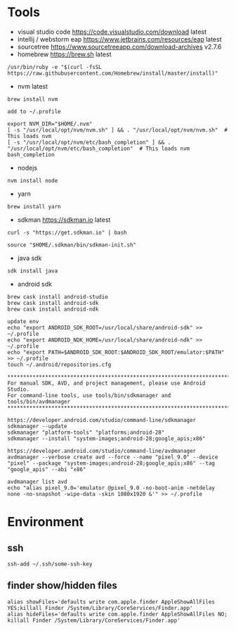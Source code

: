 # Tools
- visual studio code https://code.visualstudio.com/download latest
- intellij / webstorm eap https://www.jetbrains.com/resources/eap latest
- sourcetree https://www.sourcetreeapp.com/download-archives v2.7.6
- homebrew https://brew.sh latest
```
/usr/bin/ruby -e "$(curl -fsSL https://raw.githubusercontent.com/Homebrew/install/master/install)"
```
- nvm latest
```
brew install nvm

add to ~/.profile

export NVM_DIR="$HOME/.nvm"
[ -s "/usr/local/opt/nvm/nvm.sh" ] && . "/usr/local/opt/nvm/nvm.sh"  # This loads nvm
[ -s "/usr/local/opt/nvm/etc/bash_completion" ] && . "/usr/local/opt/nvm/etc/bash_completion"  # This loads nvm bash_completion
```
- nodejs
```
nvm install node
```
- yarn
```
brew install yarn
``` 
- sdkman https://sdkman.io latest
```
curl -s "https://get.sdkman.io" | bash

source "$HOME/.sdkman/bin/sdkman-init.sh"
```
- java sdk
```
sdk install java
```
- android sdk
```
brew cask install android-studio
brew cask install android-sdk
brew cask install android-ndk

update env
echo "export ANDROID_SDK_ROOT=/usr/local/share/android-sdk" >> ~/.profile
echo "export ANDROID_NDK_HOME=/usr/local/share/android-ndk" >> ~/.profile
echo "export PATH=$ANDROID_SDK_ROOT:$ANDROID_SDK_ROOT/emulator:$PATH" >> ~/.profile
touch ~/.android/repositories.cfg

*************************************************************************
For manual SDK, AVD, and project management, please use Android Studio.
For command-line tools, use tools/bin/sdkmanager and tools/bin/avdmanager
*************************************************************************

https://developer.android.com/studio/command-line/sdkmanager
sdkmanager --update
sdkmanager "platform-tools" "platforms;android-28"
sdkmanager --install "system-images;android-28;google_apis;x86"

https://developer.android.com/studio/command-line/avdmanager
avdmanager --verbose create avd --force --name "pixel_9.0" --device "pixel" --package "system-images;android-28;google_apis;x86" --tag "google_apis" --abi "x86"

avdmanager list avd
echo "alias pixel_9.0='emulator @pixel_9.0 -no-boot-anim -netdelay none -no-snapshot -wipe-data -skin 1080x1920 &'" >> ~/.profile
```

# Environment
## ssh
```
ssh-add ~/.ssh/some-ssh-key
```
## finder show/hidden files
```
alias showFiles='defaults write com.apple.finder AppleShowAllFiles YES;killall Finder /System/Library/CoreServices/Finder.app'
alias hideFiles='defaults write com.apple.finder AppleShowAllFiles NO; killall Finder /System/Library/CoreServices/Finder.app'
```
